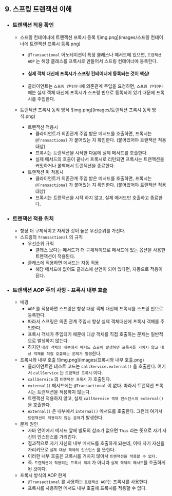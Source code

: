 ## 9. 스프링 트랜잭션 이해

* ### 트랜잭션 적용 확인
  * 스프링 컨테이너에 트랜잭션 프록시 등록
    ![img.png](images/스프링 컨테이너에 트랜잭션 프록시 등록.png)
    * `@Transactional` 어노테이션이 특정 클래스나 메서드에 있으면, `트랜잭션 AOP` 는 해당 클래스를 프록시로 만들어서 스프링 컨테이너에 등록한다.
    * #### 실제 객체 대신에 프록시가 스프링 컨테이너에 등록되는 것이 핵심!
    * 클라이언트는 `스프링 컨테이너`에 의존관계 주입을 요청하면, `스프링 컨테이너`에는 실제 객체 대신에 프록시가 스프링 빈으로 등록되어 있기 때문에 프록시를 주입한다.

  * 트랜잭션 프록시 동작 방식
    ![img.png](images/트랜잭션 프록시 동작 방식.png)
    * 트랜잭션 적용시
      * 클라이언트가 의존관계 주입 받은 메서드를 호출하면, 프록시는 `@Transactional` 가 붙어있는 지 확인한다. (붙어있어야 트랜잭션 적용 대상)
      * 프록시는 트랜잭션을 시작한 다음에 실제 메서드를 호출한다.
      * 실제 메서드의 호출이 끝나서 프록시로 리턴되면 프록시는 트랜잭션을 커밋하거나 롤백해서 트랜잭션을 종료한다.
    * 트랜잭션 미 적용시
      * 클라이언트가 의존관계 주입 받은 메서드를 호출하면, 프록시는 `@Transactional` 가 붙어있는 지 확인한다. (붙어있어야 트랜잭션 적용 대상)
      * 프록시는 트랜잭션을 시작 하지 않고, 실제 메서드만 호출하고 종료한다.


* ### 트랜잭션 적용 위치
  * 항상 더 구체적이고 자세한 것이 높은 우선순위를 가진다.
  * 스프링의 `Transactional` 의 규칙
    * 우선순위 규칙
      * 클래스 보다는 메서드가 더 구체적이므로 메서드에 있는 옵션을 사용한 트랜잭션이 적용된다.
    * 클래스에 적용하면 메서드는 자동 적용
      * 해당 메서드에 없어도 클래스에 선언이 되어 있다면, 자동으로 적용이 된다.


* ### 트랜잭션 AOP 주의 사항 - 프록시 내부 호출 
  * 배경
    * `AOP` 를 적용하면 스프링은 항상 대상 객체 대신에 프록시를 스프링 빈으로 등록한다.
    * 따라서 스프링은 의존 관계 주입시 항상 실제 객체대신에 프록시 객체를 주입한다.
    * 프록시 객체가 주입되기 때문에 대상 객체를 직접 호출하는 문제는 일반적으로 발생하지 않는다.
    * 하지만 `대상 객체의 내부에서 메서드 호출이 발생하면 프록시를 거치지 않고 대상 객체를 직접 호출하는 문제가 발생`한다.
  * 프록시와 내부 호출
    ![img.png](images/프록시와 내부 호출.png)
    * 클라이언트인 테스트 코드는 `callService.external()` 을 호출한다. 여기서 `callService` 는 `트랜잭션 프록시` 이다.
    * `callService` 의 `트랜잭션 프록시` 가 호출된다.
    * `external()` 메서드에는 `@Transactional` 이 없다. 따라서 트랜잭션 프록시는 트랜잭션을 적용하지 않는다. 
    * 트랜잭션 적용하지 않고, 실제 `callService 객체 인스턴스의 external()` 을 호출한다. 
    * `external()` 은 내부에서 `internal()` 메서드를 호출한다. 그런데 여기서 `트랜잭션이 적용되지 않는 문제`가 발생한다.
  * 문제 원인
    * 자바 언어에서 메서드 앞에 별도의 참조가 없으면 `This` 라는 뜻으로 자기 자신의 인스턴스를 가리킨다.
    * 결과적으로 자기 자신의 내부 메서드를 호출하게 되는데, 이때 자기 자신을 가리키므로 `실제 대상 객체의 인스턴스` 를 뜻한다.
    * 이러한 내부 호출은 프록시를 거치지 않아서 `트랜잭션을 적용할 수 없다.`
    * 즉. `트랜잭션이 적용되는 프록시 객체` 가 아니라 `실제 객체의 메서드`를 호출하게 된 것이다.
  * 프록시 방식의 AOP 한계
    * `@Transactional` 를 사용하는 `트랜잭션 AOP`는 프록시를 사용한다.
    * 프록시를 사용하면 메서드 내부 호출에 프록시를 적용할 수 없다.